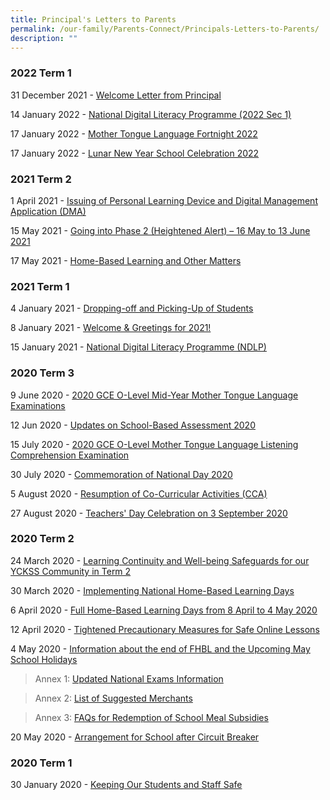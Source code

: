 ```yaml
---
title: Principal's Letters to Parents
permalink: /our-family/Parents-Connect/Principals-Letters-to-Parents/
description: ""
---
```

### **2022 Term 1**


31 December 2021 - [Welcome Letter from Principal](/files/Parents%20Connect/Principal's%20Letters%20to%20Parents/Welcome%20Letter%202022_Final.pdf)  
  
14 January 2022 - [National Digital Literacy Programme (2022 Sec 1)](/files/Parents%20Connect/Principal's%20Letters%20to%20Parents/YCKSS%20NDLP%20-%20Letter%20to%20Parents%202022%20Final.pdf)  
  
17 January 2022 - [Mother Tongue Language Fortnight 2022](/files/Parents%20Connect/Principal's%20Letters%20to%20Parents/Letter%20to%20Parents%20%20Acknowledgement_MTL%20Fortnight%202022%20for%20PG.pdf)  
  
17 January 2022 - [Lunar New Year School Celebration 2022](/files/Parents%20Connect/Principal's%20Letters%20to%20Parents/Letter%20to%20Parents%20LNY%20School%20%20Celebration%202022.pdf)  

### **2021 Term 2**


1 April 2021 - [Issuing of Personal Learning Device and Digital Management Application (DMA)](/files/Parents%20Connect/Principal's%20Letters%20to%20Parents/YCKSS%20%20Invitation%20to%20Parents%20-%20%20Briefing%20on%20NDLP%20Rollout%20and%20DMA.pdf)  
  
15 May 2021 - [Going into Phase 2 (Heightened Alert) – 16 May to 13 June 2021](/files/Parents%20Connect/Principal's%20Letters%20to%20Parents/2021%20Principals%20Letter%20to%20Parents%20-%20Phase%202%20Heightened%20Alert%20School%20Measures%20For%20PG.pdf)  
  
17 May 2021 - [Home-Based Learning and Other Matters](/files/Parents%20Connect/Principal's%20Letters%20to%20Parents/2021%20Principals%20Letter%20to%20Parent%20-%20Full%20Home-Based%20Learning%20%20Other%20Matters%2017%20May.pdf)  
  

### **2021 Term 1**


4 January 2021 - [Dropping-off and Picking-Up of Students](/files/Parents%20Connect/Principal's%20Letters%20to%20Parents/Letter%20to%20Parents%20on%20School%20Traffic%20Plan.pdf)  
  
8 January 2021 - [Welcome & Greetings for 2021!](/files/Parents%20Connect/Principal's%20Letters%20to%20Parents/Welcome%20%20Greetings%20for%202021docx.pdf)  
  
15 January 2021 - [National Digital Literacy Programme (NDLP)](/files/Parents%20Connect/Principal's%20Letters%20to%20Parents/YCKSS%20NDLP%20-%20Letter%20to%20Parents%20Final.pdf)
  

### **2020 Term 3**


9 June 2020 - [2020 GCE O-Level Mid-Year Mother Tongue Language Examinations](/files/Parents%20Connect/Principal's%20Letters%20to%20Parents/Letter%20to%20Parents%20regarding%202020%20GCE%20O-level%20MY%20MTL%20Exams.pdf)  
  
12 Jun 2020 - [Updates on School-Based Assessment 2020](/files/Parents%20Connect/Principal's%20Letters%20to%20Parents/(Term%203)%20Letter%20to%20Parents%20SBA%20for%20Sem%202%20(edited).pdf)  
  
15 July 2020 - [2020 GCE O-Level Mother Tongue Language Listening Comprehension Examination](/files/Parents%20Connect/Principal's%20Letters%20to%20Parents/(Term%203)%20Letter%20to%20Parents%20regarding%202020%20GCE%20O-level%20MTL%20LC%20Exam.pdf) 
  
30 July 2020 - [Commemoration of National Day 2020](/files/Parents%20Connect/Principal's%20Letters%20to%20Parents/(Term%203)%20Letter%20to%20Parents%20regarding%202020%20National%20Day%20Commemoration.pdf)  
  
5 August 2020 - [Resumption of Co-Curricular Activities (CCA)](/files/Parents%20Connect/Principal's%20Letters%20to%20Parents/(Term%203)%20Resumption%20of%20CCA.pdf) 
  
27 August 2020 - [Teachers' Day Celebration on 3 September 2020](/files/Parents%20Connect/Principal's%20Letters%20to%20Parents/(Term%203)%20Teachers%20Day.pdf)

### **2020 Term 2**


24 March 2020 - [Learning Continuity and Well-being Safeguards for our YCKSS Community in Term 2](/files/Parents%20Connect/Principal's%20Letters%20to%20Parents/(Term%202)%202020%20Principal%20Letter%20to%20Parents%20Term%202%20Week%201.pdf) 
  
30 March 2020 - [Implementing National Home-Based Learning Days](/files/Parents%20Connect/Principal's%20Letters%20to%20Parents/(Term%202%20NHBL)%202020%20Principal%20Letter%20to%20Parents%20-%20details%20of%20National%20HBL%20(30%20March).pdf)  
  
6 April 2020 - [Full Home-Based Learning Days from 8 April to 4 May 2020](/files/Parents%20Connect/Principal's%20Letters%20to%20Parents/(Term%202%20FHBL)%202020%20Principal%20Letter%20to%20Parents%20-%20Full%20HBL%20(6%20April)%20f.pdf) 
  
12 April 2020 - [Tightened Precautionary Measures for Safe Online Lessons](/files/Parents%20Connect/Principal's%20Letters%20to%20Parents/(Term%202%20Online%20Lessons)%202020%20Principal%20Letter%20to%20Parents%20for%20Online%20Lessons%20(12%20April%20).pdf)  
  
4 May 2020 - [Information about the end of FHBL and the Upcoming May School Holidays](/files/Parents%20Connect/Principal's%20Letters%20to%20Parents/(Term%202)%20Letter%20to%20Parents%20-Information%20about%20FHBL%20and%20School%20Holidays%20(4%20May%202020)%20f.pdf)  

>Annex 1: [Updated National Exams Information](/files/Parents%20Connect/Principal's%20Letters%20to%20Parents/Annex%201%20-%20Updated%20National%20Exams%20Information%20(2020).pdf)  

>Annex 2: [List of Suggested Merchants](/files/Parents%20Connect/Principal's%20Letters%20to%20Parents/Annex%202%20-%20List%20of%20Suggested%20Merchants.pdf)

>Annex 3: [FAQs for Redemption of School Meal Subsidies](/files/Parents%20Connect/Principal's%20Letters%20to%20Parents/Annex%203%20-%20FAQs%20for%20Redemption%20of%20School%20Meal%20Subsidies%20through%20School%20Smart%20(FINAL).pdf)

  
20 May 2020 - [Arrangement for School after Circuit Breaker](/files/Parents%20Connect/Principal's%20Letters%20to%20Parents/Letter%20to%20Parents%20-%20Arrangement%20for%20Schools%20after%20Circuit%20Breaker_caa%2020%20May%202020.pdf) 
  

### **2020 Term 1**


30 January 2020 - [Keeping Our Students and Staff Safe](/files/Parents%20Connect/Principal's%20Letters%20to%20Parents/(Term%201)%202020%20Letter%20to%20Parents%20-%20keeping%20our%20students%20and%20staff%20safe%20(29%20Jan).pdf)